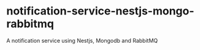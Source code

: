 # notification-service-nestjs-mongo-rabbitmq
A notification service using Nestjs, Mongodb and RabbitMQ
